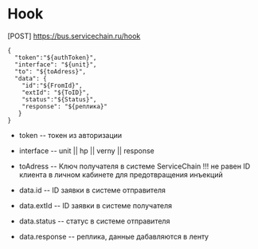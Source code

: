 # Hook

[POST] https://bus.servicechain.ru/hook

```
{
  "token":"${authToken}",
  "interface": "${unit}",
  "to": "${toAdress}",
  "data": {
    "id":"${FromId}", 
    "extId": "${ToID}", 
    "status":"${Status}", 
    "response": "${реплика}"
   }
}
```
- token --  токен из авторизации
- interface -- unit || hp || verny || response
- toAdress -- Ключ получателя в системе ServiceChain !!! не равен ID клиента в личном кабинете для предотвращения инъекций

- data.id -- ID заявки в системе отправителя
- data.extId -- ID заявки в системе получателя
- data.status -- статус в системе отправителя
- data.response -- реплика, данные дабавляются в ленту
